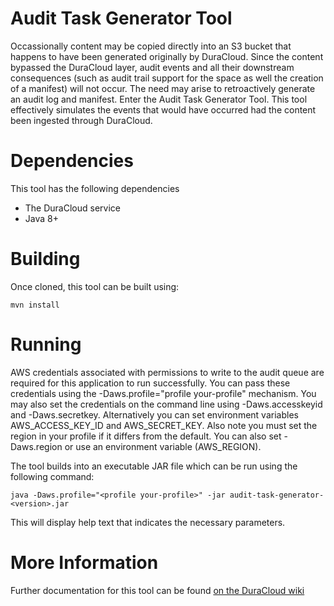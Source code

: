 Audit Task Generator Tool
==================

Occassionally content may be copied directly into an S3 bucket that happens to have been 
generated originally by DuraCloud.  Since the content bypassed the DuraCloud layer, audit events
and all their downstream consequences (such as audit trail support for the space as well the creation
of a manifest) will not occur.  The need may arise to retroactively generate an audit log and manifest.
Enter the Audit Task Generator Tool.  This tool effectively simulates the events that would 
have occurred had the content been ingested through DuraCloud. 

# Dependencies
This tool has the following dependencies
* The DuraCloud service
* Java 8+

# Building
Once cloned, this tool can be built using:
```
mvn install
```

# Running
AWS credentials associated with permissions
to write to the audit queue are required for this application to run successfully. You can 
pass these credentials using the -Daws.profile="profile your-profile" mechanism. You 
may also set the credentials on the command line using -Daws.accesskeyid and -Daws.secretkey.
Alternatively you can set environment variables AWS_ACCESS_KEY_ID and  AWS_SECRET_KEY. Also
note you must set the region in your profile if it differs from the default. You can also
set -Daws.region or use an environment variable (AWS_REGION).

The tool builds into an executable JAR file  which can be run using the following command: 
```
java -Daws.profile="<profile your-profile>" -jar audit-task-generator-<version>.jar
```
This will display help text that indicates the necessary parameters.

# More Information
Further documentation for this tool can be found [on the DuraCloud wiki](https://wiki.duraspace.org/display/DURACLOUDDOC/Auxiliary+Tools)
